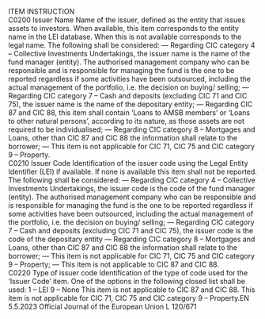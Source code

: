  
ITEM  INSTRUCTION  
C0200  Issuer Name  Name of the issuer, defined as the entity that issues assets to investors. 
When available, this item corresponds to the entity name in the LEI database. 
When this is not available corresponds to the legal name. 
The following shall be considered: 
— Regarding CIC category 4 – Collective Investments Undertakings, the issuer 
name is the name of the fund manager (entity). The authorised management 
company who can be responsible and is responsible for managing the fund is 
the one to be reported regardless if some activities have been outsourced, 
including the actual management of the portfolio, i.e. the decision on buying/ 
selling; 
— Regarding CIC category 7 – Cash and deposits (excluding CIC 71 and CIC 75), 
the issuer name is the name of the depositary entity; 
— Regarding CIC 87 and CIC 88, this item shall contain ‘Loans to AMSB 
members’ or ‘Loans to other natural persons’, according to its nature, as 
those assets are not required to be individualised; 
— Regarding CIC category 8 – Mortgages and Loans, other than CIC 87 and CIC 
88 the information shall relate to the borrower; 
— This item is not applicable for CIC 71, CIC 75 and CIC category 9 – Property.  
C0210  Issuer Code  Identification of the issuer code using the Legal Entity Identifier (LEI) if available. 
If none is available this item shall not be reported. 
The following shall be considered: 
— Regarding CIC category 4 – Collective Investments Undertakings, the issuer 
code is the code of the fund manager (entity). The authorised management 
company who can be responsible and is responsible for managing the fund is 
the one to be reported regardless if some activities have been outsourced, 
including the actual management of the portfolio, i.e. the decision on buying/ 
selling; 
— Regarding CIC category 7 – Cash and deposits (excluding CIC 71 and CIC 75), 
the issuer code is the code of the depositary entity 
— Regarding CIC category 8 – Mortgages and Loans, other than CIC 87 and CIC 
88 the information shall relate to the borrower; 
— This item is not applicable for CIC 71, CIC 75 and CIC category 9 – Property; 
— This item is not applicable to CIC 87 and CIC 88.  
C0220  Type of issuer code  Identification of the type of code used for the ‘Issuer Code’ item. One of the 
options in the following closed list shall be used: 
1 – LEI 
9 – None 
This item is not applicable to CIC 87 and CIC 88. 
This item is not applicable for CIC 71, CIC 75 and CIC category 9 – Property.EN  5.5.2023 Official Journal of the European Union L 120/671
